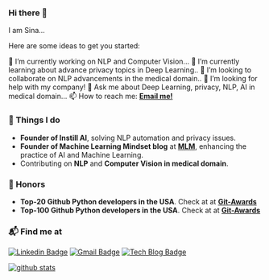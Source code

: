 ### Hi there 👋

I am Sina...

Here are some ideas to get you started:

🔭 I’m currently working on NLP and Computer Vision...
🌱 I’m currently learning about advance privacy topics in Deep Learning..
👯 I’m looking to collaborate on NLP advancements in the medical domain..
🤔 I’m looking for help with my company!
💬 Ask me about Deep Learning, privacy, NLP, AI in medical domain...
📫 How to reach me: **[Email me!](amirsina.torfi@gmail.com)**


### 🚀 Things I do

- **Founder of Instill AI**, solving NLP automation and privacy issues.
- **Founder of Machine Learning Mindset blog** at **[MLM](https://www.machinelearningmindset.com/)**, enhancing the practice of AI and Machine Learning.
- Contributing on **NLP** and **Computer Vision in medical domain**.

### 🚀 Honors

- **Top-20 Github Python developers in the USA**. Check at at **[Git-Awards](http://git-awards.com/users/astorfi)**
- **Top-100 Github Python developers in the USA**. Check at at **[Git-Awards](http://git-awards.com/users/astorfi)**

### 📬 Find me at

[![Linkedin Badge](https://img.shields.io/badge/-LinkedIn-blue?style=flat-square&logo=Linkedin&logoColor=white&link=https://www.linkedin.com/in/jang-won-park/)](https://www.linkedin.com/in/amirsinatorfi/)
[![Gmail Badge](https://img.shields.io/badge/-Gmail-d14836?style=flat-square&logo=Gmail&logoColor=white&link=mailto:adieujw@gmail.com)](mailto:amirsina.torfi@gmail.com)
[![Tech Blog Badge](http://img.shields.io/badge/-Tech%20blog-black?style=flat-square&logo=github&link=https://www.machinelearningmindset.com/)](https://www.machinelearningmindset.com/) 

[![github stats](https://github-readme-stats.vercel.app/api?username=astorfi&show_icons=true&hide_border=False)](https://github.com/astorfi)

